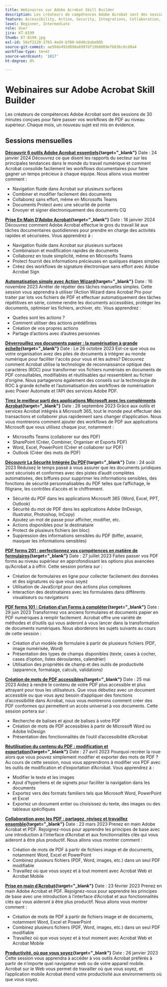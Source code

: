 ```yaml
---
title: Webinaires sur Adobe Acrobat Skill Builder
description: Les créateurs de compétences Adobe Acrobat sont des sessions de 30 minutes conçues pour faire passer vos workflows PDF au niveau supérieur
feature: Accessibility, Action, Security, Integrations, Collaboration, Edit PDF, Convert PDF, Share, Mobile, Skill Builder, Form
level: Beginner, Intermediate
role: User
jira: KT-8199
thumb: KT-8199.jpg
exl-id: 56ef2120-1765-4ed4-bf80-b048cbabe805
source-git-commit: ae50de493d898a6997df19b8069efb036c0cd0a4
workflow-type: tm+mt
source-wordcount: '1017'
ht-degree: 0%

---
```


# Webinaires sur Adobe Acrobat Skill Builder

Les créateurs de compétences Adobe Acrobat sont des sessions de 30 minutes conçues pour faire passer vos workflows de PDF au niveau supérieur. Chaque mois, un nouveau sujet est mis en évidence.

## Sessions mensuelles

**[Découvrir 6 outils Adobe Acrobat essentiels](https://www.adobe.com/documentcloud/webinars/discover-6-essential-adobe-acrobat-tools.html){target="_blank"}**
Date : 24 janvier 2024 Découvrez ce que disent les rapports du secteur sur les principales tendances dans le monde du travail numérique et comment Acrobat consolide facilement les workflows documentaires pour faire gagner un temps précieux à chaque équipe.
Nous allons vous montrer comment :

* Navigation fluide dans Acrobat sur plusieurs surfaces
* Combiner et modifier facilement des documents
* Collaborez sans effort, même en Microsofts Teams
* Documents Protect avec une sécurité de pointe
* Envoyer et signer électroniquement des documents CQ

**[Prise En Main D’Adobe Acrobat](https://www.adobe.com/documentcloud/webinars/get-started-with-adobe-acrobat.html){target="_blank"}**
Date : 18 janvier 2024 Découvrez comment Adobe Acrobat effectue le gros du travail lié aux tâches documentaires quotidiennes pour prendre en charge des activités rapides et sécurisées.
Vous apprendrez à :

* Navigation fluide dans Acrobat sur plusieurs surfaces
* Combinaison et modification rapides de documents
* Collaborez en toute simplicité, même en Microsofts Teams
* Protect fournit des informations précieuses en quelques étapes simples
* Créez des workflows de signature électronique sans effort avec Adobe Acrobat Sign

**[Automatisation simple avec Action Wizard](https://teamwork.adobe.com/adobe-acrobat-skill-builder/attendease/networking/experience/41d505bb-252a-4e26-9576-6ae82293e6c9/97be1628-5cb6-44be-ac61-c0cc26fbb58d){target="_blank"}**
Date : 16 novembre 2023 Arrêter de répéter des tâches manuelles simples. Cette session vous apprendra à utiliser l’Action Wizard dans Acrobat Pro pour traiter par lots vos fichiers de PDF et effectuer automatiquement des tâches répétitives en série, comme rendre les documents accessibles, protéger les documents, optimiser les fichiers, archiver, etc. Vous apprendrez :

* Quelles sont les actions ?
* Comment utiliser des actions prédéfinies
* Création de vos propres actions
* Partage d’actions avec d’autres personnes

**[Déverrouillez vos documents papier : la numérisation à grande échelle](https://teamwork.adobe.com/adobe-acrobat-skill-builder/attendease/networking/experience/46e148fe-92c0-4d79-ac83-8888e9f0521e/dfcf3b90-4390-4c6e-abd9-20ba6e913dc1){target="_blank"}**
Date : Le 26 octobre 2023 Est-ce que vous ou votre organisation avez des piles de documents à intégrer au monde numérique pour faciliter l&#39;accès pour vous et les autres? Découvrez comment Acrobat utilise la technologie de reconnaissance optique des caractères (ROC) pour transformer vos fichiers numérisés en documents de PDF consultables, modifiables et réutilisables qui ressemblent au fichier d’origine. Nous partagerons également des conseils sur la technologie de ROC à grande échelle et l’automatisation des workflows de numérisation avec Power Automate et l’API des services Adobe PDF.

**[Tirez le meilleur parti des applications Microsoft avec les compléments Acrobat](https://teamwork.adobe.com/adobe-acrobat-skill-builder/attendease/networking/experience/8b4ea780-6e4d-48b6-8c70-ea10245a5a64/b4fe64de-3614-4a6d-94c6-ff6612ac07fb){target="_blank"}**
Date : 28 septembre 2023 Grâce aux outils et services Acrobat intégrés à Microsoft 365, tout le monde peut effectuer des transactions et collaborer plus rapidement sans changer d’application. Nous vous montrerons comment ajouter des workflows de PDF aux applications Microsoft que vous utilisez chaque jour, notamment :

* Microsofts Teams (collaborer sur des PDF)
* SharePoint (Créer, Combiner, Organiser et Exports PDF)
* Word, Excel, PowerPoint (Créer et collaborer sur PDF)
* Outlook (Créer des mots de PDF)

**[Découvrir La Sécurité Intégrée Du PDF](https://teamwork.adobe.com/adobe-acrobat-skill-builder/attendease/networking/experience/b454ab64-9c2e-4aec-bcf9-ca82e3a6b869/3a456ace-042e-41c8-8e8c-d285e9ba0ab8){target="_blank"}**
Date : 24 août 2023 Réduisez le temps passé à vous assurer que les documents juridiques sont sécurisés et conformes avec des pistes d’audit complètes automatisées, des biffures pour supprimer les informations sensibles, des fonctions de sécurité personnalisables du PDF telles que l’affichage, le filigrane, les contrôles d’accès et le chiffrement.

* Sécurité du PDF dans les applications Microsoft 365 (Word, Excel, PPT, Outlook)
* Sécurité du mot de PDF dans les applications Adobe (InDesign, Illustrator, Photoshop, InCopy)
* Ajoutez un mot de passe pour afficher, modifier, etc.
* Actions disponibles pour le destinataire
* Protect de plusieurs fichiers (en bloc)
* Suppression des informations sensibles du PDF (biffer, assainir, masquer les informations sensibles)

**[PDF forms 201 : perfectionnez vos compétences en matière de formulaires](https://adobe-acrobat-skill-builder.joinus.adobeevents.com/attendease/networking/experience/32518a73-e152-42b5-825c-b31ce53ab1f2/b9966934-6a5b-49c2-a9b0-d434543ce7f4){target="_blank"}**
Date : 27 juillet 2023 Faites passer vos PDF forms au niveau supérieur en approfondissant les options plus avancées qu’Acrobat a à offrir. Cette session portera sur :

* Création de formulaires en ligne pour collecter facilement des données et des signatures où que vous soyez
* Utilisation de JavaScript pour des actions plus complexes
* Interaction des destinataires avec les formulaires dans différents visualiseurs ou navigateurs

**[PDF forms 101 : Création d’un Forms à compléter](https://adobe-acrobat-skill-builder.joinus.adobeevents.com/attendease/networking/experience/795f4bc7-db42-4022-a624-8a53c51174c6/9d685d0f-4a5b-4236-a1ef-081d1403fb41){target="_blank"}**
Date : 29 juin 2023 Transformez vos anciens formulaires et documents papier en PDF numériques à remplir facilement. Acrobat offre une variété de méthodes et d’outils qui vous aideront à vous lancer dans la transformation de documents numériques. Nous aborderons les sujets suivants au cours de cette session :

* Création d’un modèle de formulaire à partir de plusieurs fichiers (PDF, image numérisée, Word)
* Présentation des types de champs disponibles (texte, cases à cocher, cases d’option, listes déroulantes, calendrier)
* Utilisation des propriétés de champ et des outils de productivité (apparence, formatage, calculs, validations)

**[Création de mots de PDF accessibles](https://teamwork.adobe.com/adobe-acrobat-skill-builder/attendease/networking/experience/4ff4d607-8c9f-47dd-ac4f-3b351a0a0fe3/2eb92255-d963-4ff7-b278-2a95a11db755){target="_blank"}**
Date : 25 mai 2023 Aidez à rendre le contenu de votre PDF plus accessible et plus attrayant pour tous les utilisateurs. Que vous débutiez avec un document accessible ou que vous ayez besoin d’appliquer des fonctions d’accessibilité dans Acrobat, nous vous montrerons comment créer des PDF conformes qui permettent un accès universel à vos documents. Cette session portera sur :

* Recherche de balises et ajout de balises à votre PDF
* Création de mots de PDF accessibles à partir de Microsoft Word ou Adobe InDesign
* Présentation des fonctionnalités de l’outil d’accessibilité d’Acrobat

**[Réutilisation du contenu du PDF : modification et exportation](https://adobe-acrobat-skill-builder.joinus.adobeevents.com/attendease/networking/experience/aac3b9af-7d54-4ea5-a6fa-61bc7acea87f/8d7341ee-ff0f-492a-b3fd-935bd11d4ed0){target="_blank"}**
Date : 27 avril 2023 Pourquoi recréer la roue alors que vous pouvez simplement modifier et exporter des mots de PDF ? Au cours de cette session, nous vous apprendrons à modifier vos PDF avec les outils de modification et d’exportation d’Acrobat. Vous apprendrez à :

* Modifier le texte et les images
* Ajout d’hyperliens et de signets pour faciliter la navigation dans les documents
* Exportez vers des formats familiers tels que Microsoft Word, PowerPoint et Excel
* Exportez un document entier ou choisissez du texte, des images ou des tableaux spécifiques

**[Collaboration avec les PDF : partagez, révisez et travaillez ensemble](https://adobe-acrobat-skill-builder.joinus.adobeevents.com/attendease/networking/experience/0ef4709b-0a04-418e-a185-7efdd676c2dd/6a95bece-6f24-46f5-a17f-b408464281be){target="_blank"}**
Date : 23 mars 2023 Prenez en main Adobe Acrobat et PDF. Rejoignez-nous pour apprendre les principes de base avec une introduction à l’interface d’Acrobat et aux fonctionnalités clés qui vous aideront à être plus productif. Nous allons vous montrer comment :

* Création de mots de PDF à partir de fichiers image et de documents, notamment Word, Excel et PowerPoint
* Combinez plusieurs fichiers (PDF, Word, images, etc.) dans un seul PDF modifiable
* Travaillez où que vous soyez et à tout moment avec Acrobat Web et Acrobat Mobile

**[Prise en main d’Acrobat](https://adobe-acrobat-skill-builder.joinus.adobeevents.com/attendease/networking/experience/5d8acc24-47a1-4db8-b419-8587bfb12708/fe8ec392-f29a-4e25-b7a3-61f48eea45ab){target="_blank"}**
Date : 23 février 2023 Prenez en main Adobe Acrobat et PDF. Rejoignez-nous pour apprendre les principes de base avec une introduction à l’interface d’Acrobat et aux fonctionnalités clés qui vous aideront à être plus productif. Nous allons vous montrer comment :

* Création de mots de PDF à partir de fichiers image et de documents, notamment Word, Excel et PowerPoint
* Combinez plusieurs fichiers (PDF, Word, images, etc.) dans un seul PDF modifiable
* Travaillez où que vous soyez et à tout moment avec Acrobat Web et Acrobat Mobile

**[Productivité, où que vous soyez](https://adobe-acrobat-skill-builder.joinus.adobeevents.com/attendease/networking/experience/9ab6c7a2-5ca2-4670-9a33-2ac11a1cb542/0b591876-aeae-45af-b41a-07a8326043f2){target="_blank"}**
Date : 26 janvier 2023 Cette session vous apprendra à accéder à vos outils Acrobat préférés à partir de n’importe quel navigateur web ou de votre appareil mobile. Acrobat sur le Web vous permet de travailler où que vous soyez, et l’application mobile Acrobat étend votre productivité aux environnements où que vous soyez.
